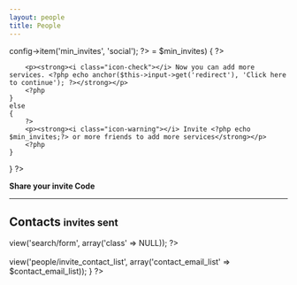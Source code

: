 ```yaml
---
layout: people
title: People
---
```


<?php
// $invites_count = count($invites);
$min_invites = $this->config->item('min_invites', 'social');
?>

<?php
if (FALSE)
{
    if ($invites_count >= $min_invites)
    {
        ?>
        <p><strong><i class="icon-check"></i> Now you can add more services. <?php echo anchor($this->input->get('redirect'), 'Click here to continue'); ?></strong></p>
        <?php
    }
    else
    {
        ?>
        <p><strong><i class="icon-warning"></i> Invite <?php echo $min_invites;?> or more friends to add more services</strong></p>
        <?php
    }
}
?>

<strong>Share your invite Code</strong>
<p class="well well-sm"><?php echo base_url('?invited_by='.$user['username']); ?></p>

<hr>

<h2>
    Contacts
    <?php if (!empty($invites_count)): ?>
        <small class="pull-right2"><?php echo $invites_count; ?> invites sent</small>
    <?php endif; ?>
</h2>

<?php $this->view('search/form', array('class' => NULL)); ?>

<br>
<br>

<?php
if (!empty($contact_email_list))
{
    $this->view('people/invite_contact_list', array('contact_email_list' => $contact_email_list));
}
?>

